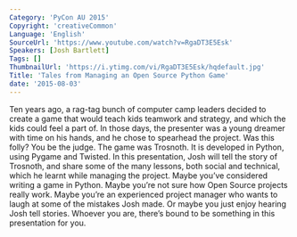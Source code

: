 ```yaml
---
Category: 'PyCon AU 2015'
Copyright: 'creativeCommon'
Language: 'English'
SourceUrl: 'https://www.youtube.com/watch?v=RgaDT3E5Esk'
Speakers: [Josh Bartlett]
Tags: []
ThumbnailUrl: 'https://i.ytimg.com/vi/RgaDT3E5Esk/hqdefault.jpg'
Title: 'Tales from Managing an Open Source Python Game'
date: '2015-08-03'
---
```

Ten years ago, a rag-tag bunch of computer camp leaders decided to create a game that would teach kids teamwork and strategy, and which the kids could feel a part of. In those days, the presenter was a young dreamer with time on his hands, and he chose to spearhead the project. Was this folly? You be the judge. The game was Trosnoth. It is developed in Python, using Pygame and Twisted.
In this presentation, Josh will tell the story of Trosnoth, and share some of the many lessons, both social and technical, which he learnt while managing the project. Maybe you’ve considered writing a game in Python. Maybe you’re not sure how Open Source projects really work. Maybe you’re an experienced project manager who wants to laugh at some of the mistakes Josh made. Or maybe you just enjoy hearing Josh tell stories. Whoever you are, there’s bound to be something in this presentation for you.

